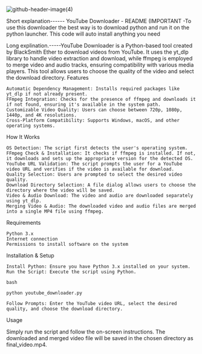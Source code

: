 
![github-header-image(4)](https://github.com/user-attachments/assets/8b971df7-1a18-4468-98c5-2a3744d99785)



Short explanation------ YouTube Downloader - README (IMPORTANT -To use this downloader the best way is to download python and run it on the python launcher. This code will auto install anything you need

Long explination.-----YouTube Downloader is a Python-based tool created by BlackSmith Ether to download videos from YouTube. It uses the yt_dlp library to handle video extraction and download, while ffmpeg is employed to merge video and audio tracks, ensuring compatibility with various media players. This tool allows users to choose the quality of the video and select the download directory.
Features

    Automatic Dependency Management: Installs required packages like yt_dlp if not already present.
    FFmpeg Integration: Checks for the presence of ffmpeg and downloads it if not found, ensuring it's available in the system path.
    Customizable Video Quality: Users can choose between 720p, 1080p, 1440p, and 4K resolutions.
    Cross-Platform Compatibility: Supports Windows, macOS, and other operating systems.

How It Works

    OS Detection: The script first detects the user's operating system.
    FFmpeg Check & Installation: It checks if ffmpeg is installed. If not, it downloads and sets up the appropriate version for the detected OS.
    YouTube URL Validation: The script prompts the user for a YouTube video URL and verifies if the video is available for download.
    Quality Selection: Users are prompted to select the desired video quality.
    Download Directory Selection: A file dialog allows users to choose the directory where the video will be saved.
    Video & Audio Download: The video and audio are downloaded separately using yt_dlp.
    Merging Video & Audio: The downloaded video and audio files are merged into a single MP4 file using ffmpeg.

Requirements

    Python 3.x
    Internet connection
    Permissions to install software on the system

Installation & Setup

    Install Python: Ensure you have Python 3.x installed on your system.
    Run the Script: Execute the script using Python.

    bash

    python youtube_downloader.py

    Follow Prompts: Enter the YouTube video URL, select the desired quality, and choose the download directory.

Usage

Simply run the script and follow the on-screen instructions. The downloaded and merged video file will be saved in the chosen directory as final_video.mp4.
